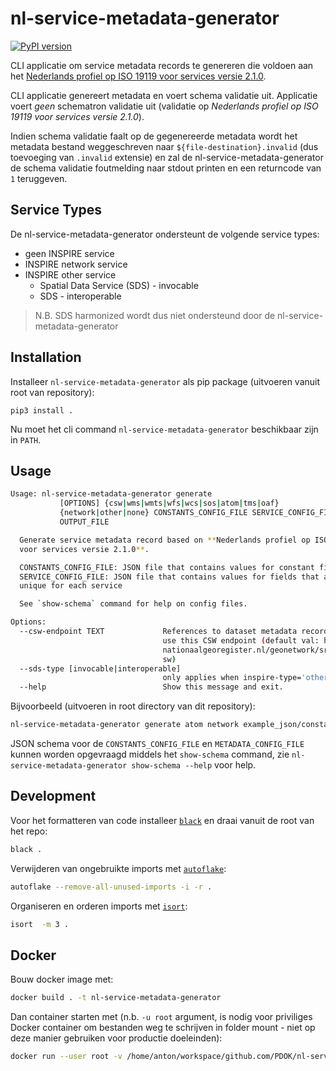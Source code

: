 # nl-service-metadata-generator

[![PyPI version](https://badge.fury.io/py/nl-service-metadata-generator.svg)](https://pypi.org/project/nl-service-metadata-generator/)

CLI applicatie om service metadata records te genereren die voldoen aan het [Nederlands profiel op ISO 19119 voor services versie 2.1.0](https://docs.geostandaarden.nl/md/mdprofiel-iso19119/).

CLI applicatie genereert metadata en voert schema validatie uit. Applicatie voert _geen_ schematron validatie uit (validatie op _Nederlands profiel op ISO 19119 voor services versie 2.1.0_).

Indien schema validatie faalt op de gegenereerde metadata wordt het metadata bestand weggeschreven naar `${file-destination}.invalid` (dus toevoeging van `.invalid` extensie) en zal de nl-service-metadata-generator de schema validatie foutmelding naar stdout printen en een returncode van `1` teruggeven.

## Service Types

De nl-service-metadata-generator ondersteunt de volgende service types:

- geen INSPIRE service
- INSPIRE network service
- INSPIRE other service
  - Spatial Data Service (SDS) - invocable
  - SDS - interoperable

> N.B. SDS harmonized wordt dus niet ondersteund door de nl-service-metadata-generator

## Installation

Installeer `nl-service-metadata-generator` als pip package (uitvoeren vanuit root van repository):

```pip3
pip3 install .
```

Nu moet het cli command `nl-service-metadata-generator` beschikbaar zijn in `PATH`.

## Usage

```bash
Usage: nl-service-metadata-generator generate
           [OPTIONS] {csw|wms|wmts|wfs|wcs|sos|atom|tms|oaf}
           {network|other|none} CONSTANTS_CONFIG_FILE SERVICE_CONFIG_FILE
           OUTPUT_FILE

  Generate service metadata record based on **Nederlands profiel op ISO 19119
  voor services versie 2.1.0**.

  CONSTANTS_CONFIG_FILE: JSON file that contains values for constant fields
  SERVICE_CONFIG_FILE: JSON file that contains values for fields that are
  unique for each service

  See `show-schema` command for help on config files.

Options:
  --csw-endpoint TEXT             References to dataset metadata records will
                                  use this CSW endpoint (default val: https://
                                  nationaalgeoregister.nl/geonetwork/srv/dut/c
                                  sw)
  --sds-type [invocable|interoperable]
                                  only applies when inspire-type='other'
  --help                          Show this message and exit.
```

Bijvoorbeeld (uitvoeren in root directory van dit repository):

```bash
nl-service-metadata-generator generate atom network example_json/constants.json example_json/inspire.json atom.xml
```

JSON schema voor de `CONSTANTS_CONFIG_FILE` en `METADATA_CONFIG_FILE` kunnen worden opgevraagd middels het `show-schema` command, zie `nl-service-metadata-generator show-schema --help` voor help.

## Development

Voor het formatteren van code installeer [`black`](https://pypi.org/project/black/) en draai vanuit de root van het repo:

```sh
black .
```

Verwijderen van ongebruikte imports met [`autoflake`](https://pypi.org/project/autoflake/):

```sh
autoflake --remove-all-unused-imports -i -r .
```

Organiseren en orderen imports met [`isort`](https://pypi.org/project/isort/):

```sh
isort  -m 3 .
```

## Docker

Bouw docker image met:

```sh
docker build . -t nl-service-metadata-generator
```

Dan container starten met (n.b. `-u root` argument, is nodig voor priviliges Docker container om bestanden weg te schrijven in folder mount - niet op deze manier gebruiken voor productie doeleinden):

```sh
docker run --user root -v /home/anton/workspace/github.com/PDOK/nl-service-metadata-generator/example_json:/data nl-service-metadata-generator generate atom network /data/constants.json /data/inspire.json /data/atom.xml
```

